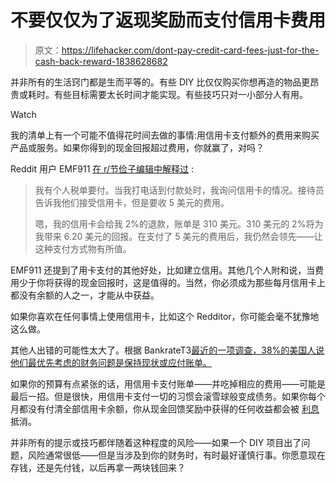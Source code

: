 # 不要仅仅为了返现奖励而支付信用卡费用

> 原文：<https://lifehacker.com/dont-pay-credit-card-fees-just-for-the-cash-back-reward-1838628682>

并非所有的生活窍门都是生而平等的。有些 DIY 比仅仅购买你想再造的物品更昂贵或耗时。有些目标需要太长时间才能实现。有些技巧只对一小部分人有用。

Watch

我的清单上有一个可能不值得花时间去做的事情:用信用卡支付额外的费用来购买产品或服务。如果你得到的现金回报超过费用，你就赢了，对吗？

Reddit 用户 EMF911 [在 r/节俭子编辑中解释过](https://www.reddit.com/r/Frugal/comments/db0fqh/paying_a_credit_card_fee_can_be_a_frugal_move/) :

> 我有个人税单要付。当我打电话到付款处时，我询问信用卡的情况。接待员告诉我他们接受信用卡，但是要收 5 美元的费用。
> 
> 嗯，我的信用卡会给我 2%的退款，账单是 310 美元。310 美元的 2%将为我带来 6.20 美元的回报。在支付了 5 美元的费用后，我仍然会领先——让这种支付方式物有所值。

EMF911 还提到了用卡支付的其他好处，比如建立信用。其他几个人附和说，当费用少于你将获得的现金回报时，这是值得的。当然，你必须成为那些每月信用卡上都没有余额的人之一，才能从中获益。

如果你喜欢在任何事情上使用信用卡，比如这个 Redditor，你可能会毫不犹豫地这么做。

其他人出错的可能性太大了。根据 BankrateT3[最近的一项调查，38%的美国人说他们最优先考虑的财务问题是保持现状或应付账单。](https://www.bankrate.com/surveys/top-financial-priority-september-2019/)

如果你的预算有点紧张的话，用信用卡支付账单——并吃掉相应的费用——可能是最后一招。但是很快，用信用卡支付一切的习惯会滚雪球般变成债务。如果你每个月都没有付清全部信用卡余额，你从现金回馈奖励中获得的任何收益都会被 [利息](https://twocents.lifehacker.com/you-probably-dont-know-your-credit-cards-interest-rate-1837472684) 抵消。

并非所有的提示或技巧都伴随着这种程度的风险——如果一个 DIY 项目出了问题，风险通常很低——但是当涉及到你的财务时，有时最好谨慎行事。你愿意现在存钱，还是先付钱，以后再拿一两块钱回来？